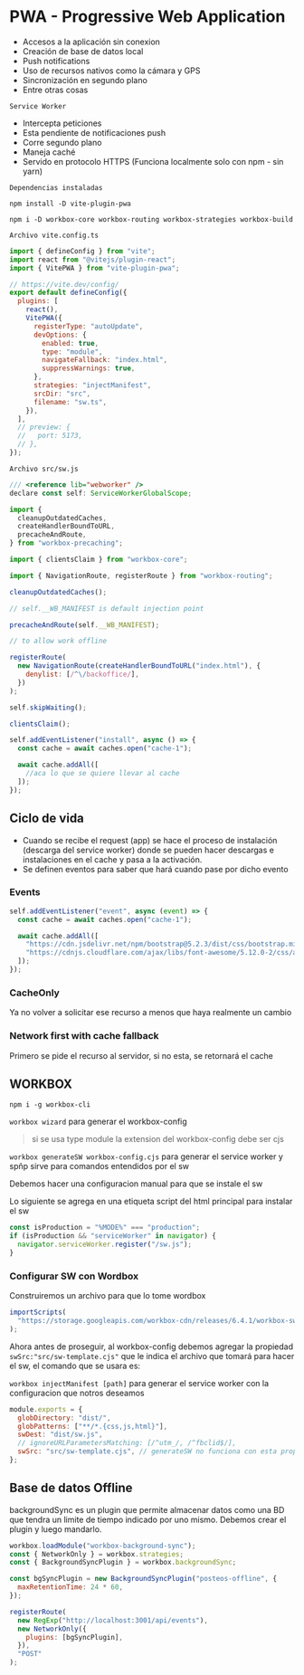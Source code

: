 # PWA - Progressive Web Application

- Accesos a la aplicación sin conexion
- Creación de base de datos local
- Push notifications
- Uso de recursos nativos como la cámara y GPS
- Sincronización en segundo plano
- Entre otras cosas

`Service Worker`

- Intercepta peticiones
- Esta pendiente de notificaciones push
- Corre segundo plano
- Maneja caché
- Servido en protocolo HTTPS (Funciona localmente solo con npm - sin yarn)

`Dependencias instaladas`

`npm install -D vite-plugin-pwa`

`npm i -D workbox-core workbox-routing workbox-strategies workbox-build`

`Archivo vite.config.ts`

```js
import { defineConfig } from "vite";
import react from "@vitejs/plugin-react";
import { VitePWA } from "vite-plugin-pwa";

// https://vite.dev/config/
export default defineConfig({
  plugins: [
    react(),
    VitePWA({
      registerType: "autoUpdate",
      devOptions: {
        enabled: true,
        type: "module",
        navigateFallback: "index.html",
        suppressWarnings: true,
      },
      strategies: "injectManifest",
      srcDir: "src",
      filename: "sw.ts",
    }),
  ],
  // preview: {
  //   port: 5173,
  // },
});
```

`Archivo src/sw.js`

```js
/// <reference lib="webworker" />
declare const self: ServiceWorkerGlobalScope;

import {
  cleanupOutdatedCaches,
  createHandlerBoundToURL,
  precacheAndRoute,
} from "workbox-precaching";

import { clientsClaim } from "workbox-core";

import { NavigationRoute, registerRoute } from "workbox-routing";

cleanupOutdatedCaches();

// self.__WB_MANIFEST is default injection point

precacheAndRoute(self.__WB_MANIFEST);

// to allow work offline

registerRoute(
  new NavigationRoute(createHandlerBoundToURL("index.html"), {
    denylist: [/^\/backoffice/],
  })
);

self.skipWaiting();

clientsClaim();

self.addEventListener("install", async () => {
  const cache = await caches.open("cache-1");

  await cache.addAll([
    //aca lo que se quiere llevar al cache
  ]);
});
```

## Ciclo de vida

- Cuando se recibe el request (app) se hace el proceso de instalación (descarga del service worker) donde se pueden hacer descargas e instalaciones en el cache y pasa a la activación.
- Se definen eventos para saber que hará cuando pase por dicho evento

### Events

```javascript
self.addEventListener("event", async (event) => {
  const cache = await caches.open("cache-1");

  await cache.addAll([
    "https://cdn.jsdelivr.net/npm/bootstrap@5.2.3/dist/css/bootstrap.min.css",
    "https://cdnjs.cloudflare.com/ajax/libs/font-awesome/5.12.0-2/css/all.min.css",
  ]);
});
```

### CacheOnly

Ya no volver a solicitar ese recurso a menos que haya realmente un cambio

### Network first with cache fallback

Primero se pide el recurso al servidor, si no esta, se retornará el cache

## WORKBOX

`npm i -g workbox-cli`

`workbox wizard` para generar el workbox-config

> si se usa type module la extension del workbox-config debe ser cjs

`workbox generateSW workbox-config.cjs` para generar el service worker y spñp sirve para comandos entendidos por el sw

Debemos hacer una configuracion manual para que se instale el sw

Lo siguiente se agrega en una etiqueta script del html principal para instalar el sw

```js
const isProduction = "%MODE%" === "production";
if (isProduction && "serviceWorker" in navigator) {
  navigator.serviceWorker.register("/sw.js");
}
```

### Configurar SW con Wordbox

Construiremos un archivo para que lo tome wordbox

```js
importScripts(
  "https://storage.googleapis.com/workbox-cdn/releases/6.4.1/workbox-sw.js"
);
```

Ahora antes de proseguir, al workbox-config debemos agregar la propiedad `  swSrc:"src/sw-template.cjs"` que le indica el archivo que tomará para hacer el sw, el comando que se usara es:

`workbox injectManifest [path]` para generar el service worker con la configuracion que notros deseamos

```js
module.exports = {
  globDirectory: "dist/",
  globPatterns: ["**/*.{css,js,html}"],
  swDest: "dist/sw.js",
  // ignoreURLParametersMatching: [/^utm_/, /^fbclid$/],
  swSrc: "src/sw-template.cjs", // generateSW no funciona con esta propiedad
};
```

## Base de datos Offline

backgroundSync es un plugin que permite almacenar datos como una BD que tendra un limite de tiempo indicado por uno mismo. Debemos crear el plugin y luego mandarlo.

```js
workbox.loadModule("workbox-background-sync");
const { NetworkOnly } = workbox.strategies;
const { BackgroundSyncPlugin } = workbox.backgroundSync;

const bgSyncPlugin = new BackgroundSyncPlugin("posteos-offline", {
  maxRetentionTime: 24 * 60,
});

registerRoute(
  new RegExp("http://localhost:3001/api/events"),
  new NetworkOnly({
    plugins: [bgSyncPlugin],
  }),
  "POST"
);
```
